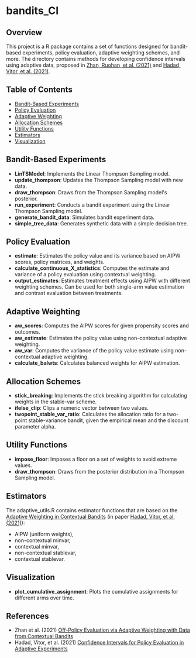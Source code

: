 # bandits_CI
## Overview
This project is a R package contains a set of functions designed for bandit-based experiments, policy evaluation, adaptive weighting schemes, and more. The directory contains methods for developing confidence intervals using adaptive data, proposed in [Zhan, Ruohan, et al. (2021)](https://arxiv.org/abs/2106.02029) and [Hadad, Vitor, et al. (2021)](https://arxiv.org/abs/1911.02768).

## Table of Contents
- [Bandit-Based Experiments](#bandit-based-experiments)
- [Policy Evaluation](#policy-evaluation)
- [Adaptive Weighting](#adaptive-weighting)
- [Allocation Schemes](#allocation-schemes)
- [Utility Functions](#utility-functions)
- [Estimators](#Estimators)
- [Visualization](#visualization)

## Bandit-Based Experiments

- **LinTSModel**: Implements the Linear Thompson Sampling model.
- **update_thompson**: Updates the Thompson Sampling model with new data.
- **draw_thompson**: Draws from the Thompson Sampling model's posterior.
- **run_experiment**: Conducts a bandit experiment using the Linear Thompson Sampling model.
- **generate_bandit_data**: Simulates bandit experiment data.
- **simple_tree_data**: Generates synthetic data with a simple decision tree.

## Policy Evaluation

- **estimate**: Estimates the policy value and its variance based on AIPW scores, policy matrices, and weights.
- **calculate_continuous_X_statistics**: Computes the estimate and variance of a policy evaluation using contextual weighting.
- **output_estimates**: Estimates treatment effects using AIPW with different weighting schemes. Can be used for both single-arm value estimation and contrast evaluation between treatments.

## Adaptive Weighting

- **aw_scores**: Computes the AIPW scores for given propensity scores and outcomes.
- **aw_estimate**: Estimates the policy value using non-contextual adaptive weighting.
- **aw_var**: Computes the variance of the policy value estimate using non-contextual adaptive weighting.
- **calculate_balwts**: Calculates balanced weights for AIPW estimation.

## Allocation Schemes

- **stick_breaking**: Implements the stick breaking algorithm for calculating weights in the stable-var scheme.
- **ifelse_clip**: Clips a numeric vector between two values.
- **twopoint_stable_var_ratio**: Calculates the allocation ratio for a two-point stable-variance bandit, given the empirical mean and the discount parameter alpha.

## Utility Functions

- **impose_floor**: Imposes a floor on a set of weights to avoid extreme values.
- **draw_thompson**: Draws from the posterior distribution in a Thompson Sampling model.

## Estimators
The adaptive_utils.R contains estimator functions that are based on the [Adaptive Weighting in Contextual Bandits](https://github.com/gsbDBI/contextual_bandits_evaluation/blob/main/adaptive/inference.py) (in paper [Hadad, Vitor, et al. (2021)](https://arxiv.org/abs/1911.02768)):
- AIPW (uniform weights),
- non-contextual minvar,
- contextual minvar,
- non-contextual stablevar,
- contextual stablevar.

## Visualization

- **plot_cumulative_assignment**: Plots the cumulative assignments for different arms over time.

## References

- Zhan et al. (2021) [Off-Policy Evaluation via Adaptive Weighting with Data from Contextual Bandits](https://arxiv.org/abs/2106.02029)
- Hadad, Vitor, et al. (2021) [Confidence Intervals for Policy Evaluation in Adaptive Experiments](https://arxiv.org/abs/1911.02768)

